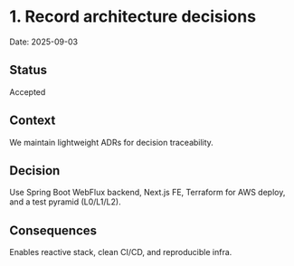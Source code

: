 
# 1. Record architecture decisions
Date: 2025-09-03

## Status
Accepted

## Context
We maintain lightweight ADRs for decision traceability.

## Decision
Use Spring Boot WebFlux backend, Next.js FE, Terraform for AWS deploy, and a test pyramid (L0/L1/L2).

## Consequences
Enables reactive stack, clean CI/CD, and reproducible infra.
